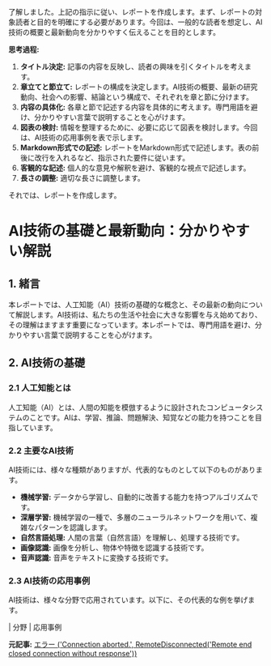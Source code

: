 了解しました。上記の指示に従い、レポートを作成します。まず、レポートの対象読者と目的を明確にする必要があります。今回は、一般的な読者を想定し、AI技術の概要と最新動向を分かりやすく伝えることを目的とします。

**思考過程:**

1. **タイトル決定:** 記事の内容を反映し、読者の興味を引くタイトルを考えます。
2. **章立てと節立て:** レポートの構成を決定します。AI技術の概要、最新の研究動向、社会への影響、結論という構成で、それぞれを章と節に分けます。
3. **内容の具体化:** 各章と節で記述する内容を具体的に考えます。専門用語を避け、分かりやすい言葉で説明することを心がけます。
4. **図表の検討:** 情報を整理するために、必要に応じて図表を検討します。今回は、AI技術の応用事例を表で示します。
5. **Markdown形式での記述:** レポートをMarkdown形式で記述します。表の前後に改行を入れるなど、指示された要件に従います。
6. **客観的な記述:** 個人的な意見や解釈を避け、客観的な視点で記述します。
7. **長さの調整:** 適切な長さに調整します。

それでは、レポートを作成します。

# AI技術の基礎と最新動向：分かりやすい解説

## 1. 緒言

本レポートでは、人工知能（AI）技術の基礎的な概念と、その最新の動向について解説します。AI技術は、私たちの生活や社会に大きな影響を与え始めており、その理解はますます重要になっています。本レポートでは、専門用語を避け、分かりやすい言葉で説明することを心がけます。

## 2. AI技術の基礎

### 2.1 人工知能とは

人工知能（AI）とは、人間の知能を模倣するように設計されたコンピュータシステムのことです。AIは、学習、推論、問題解決、知覚などの能力を持つことを目指しています。

### 2.2 主要なAI技術

AI技術には、様々な種類がありますが、代表的なものとして以下のものがあります。

* **機械学習:** データから学習し、自動的に改善する能力を持つアルゴリズムです。
* **深層学習:** 機械学習の一種で、多層のニューラルネットワークを用いて、複雑なパターンを認識します。
* **自然言語処理:** 人間の言葉（自然言語）を理解し、処理する技術です。
* **画像認識:** 画像を分析し、物体や特徴を認識する技術です。
* **音声認識:** 音声をテキストに変換する技術です。

### 2.3 AI技術の応用事例

AI技術は、様々な分野で応用されています。以下に、その代表的な例を挙げます。

| 分野 | 応用事例 

**元記事:** [エラー ('Connection aborted.', RemoteDisconnected('Remote end closed connection without response'))](https://chromeunboxed.com/notebooklm-is-primed-to-become-a-built-in-tool-on-chromebooks/)
